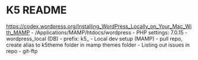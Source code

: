 # K5 README


https://codex.wordpress.org/Installing_WordPress_Locally_on_Your_Mac_With_MAMP
        - /Applications/MAMP/htdocs/wordpress
        - PHP settings: 7.0.15
        - wordpress_local (DB)
        - prefix: k5_
    - Local dev setup (MAMP)
    - pull repo, create alias to k5theme folder in mamp themes folder
    - Listing out issues in repo
    - git-ftp
